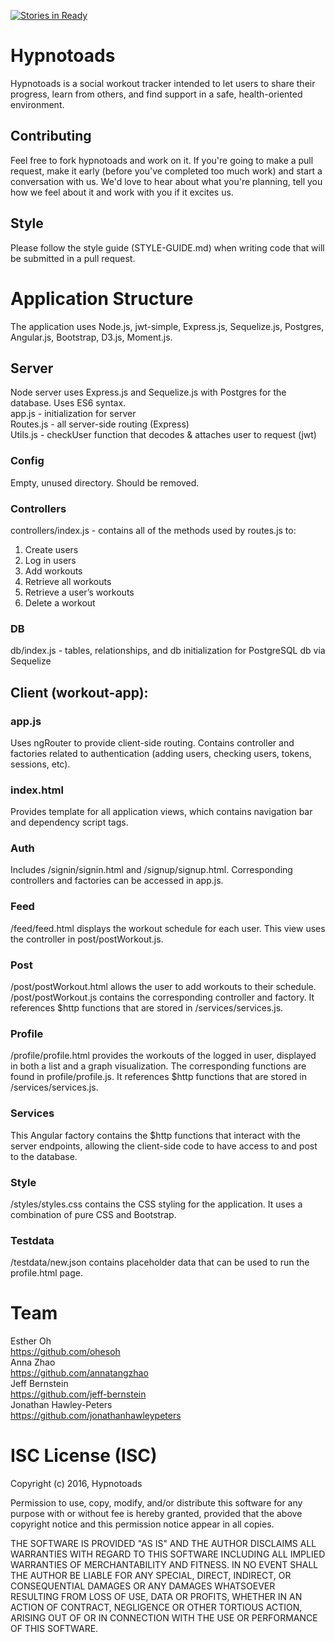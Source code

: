 [![Stories in Ready](https://badge.waffle.io/hypnotoads/hypnotoads.png?label=ready&title=Ready)](https://waffle.io/hypnotoads/hypnotoads)
# Hypnotoads
Hypnotoads is a social workout tracker intended to let users to share their progress, learn from others, and find support in a safe, health-oriented environment. 
## Contributing
Feel free to fork hypnotoads and work on it. If you're going to make a pull request, make it early (before you've completed too much work) and start a conversation with us. We'd love to hear about what you're planning, tell you how we feel about it and work with you if it excites us. 
## Style
Please follow the style guide (STYLE-GUIDE.md) when writing code that will be submitted in a pull request.

# Application Structure #
The application uses Node.js, jwt-simple, Express.js, Sequelize.js, Postgres, Angular.js, Bootstrap, D3.js, Moment.js.
## Server
Node server uses Express.js and Sequelize.js with Postgres for the database. Uses ES6 syntax.  
app.js - initialization for server  
Routes.js - all server-side routing (Express)  
Utils.js - checkUser function that decodes & attaches user to request (jwt)
### Config
Empty, unused directory. Should be removed.
### Controllers
controllers/index.js - contains all of the methods used by routes.js to:  
1. Create users  
1. Log in users  
1. Add workouts  
1. Retrieve all workouts  
1. Retrieve a user’s workouts  
1. Delete a workout
### DB
db/index.js - tables, relationships, and db initialization for PostgreSQL db via Sequelize

## Client (workout-app): 

### app.js
Uses ngRouter to provide client-side routing. Contains controller and factories related to authentication (adding users, checking users, tokens, sessions, etc).

### index.html
Provides template for all application views, which contains navigation bar and dependency script tags.

### Auth
Includes /signin/signin.html and /signup/signup.html. Corresponding controllers and factories can be accessed in app.js.

### Feed
/feed/feed.html displays the workout schedule for each user. This view uses the controller in post/postWorkout.js.

### Post
/post/postWorkout.html allows the user to add workouts to their schedule. /post/postWorkout.js contains the corresponding controller and factory. It references $http functions that are stored in /services/services.js. 

### Profile
/profile/profile.html provides the workouts of the logged in user, displayed in both a list and a graph visualization. The corresponding functions are found in profile/profile.js. It references $http functions that are stored in /services/services.js.

### Services
This Angular factory contains the $http functions that interact with the server endpoints, allowing the client-side code to have access to and post to the database. 

### Style
/styles/styles.css contains the CSS styling for the application. It uses a combination of pure CSS and Bootstrap. 

### Testdata
/testdata/new.json contains placeholder data that can be used to run the profile.html page.

# Team 
Esther Oh  
https://github.com/ohesoh  
Anna Zhao   
https://github.com/annatangzhao  
Jeff Bernstein  
https://github.com/jeff-bernstein  
Jonathan Hawley-Peters  
https://github.com/jonathanhawleypeters  

# ISC License (ISC)
Copyright (c) 2016, Hypnotoads <E-mail address>

Permission to use, copy, modify, and/or distribute this software for any purpose with or without fee is hereby granted, provided that the above copyright notice and this permission notice appear in all copies.

THE SOFTWARE IS PROVIDED "AS IS" AND THE AUTHOR DISCLAIMS ALL WARRANTIES WITH REGARD TO THIS SOFTWARE INCLUDING ALL IMPLIED WARRANTIES OF MERCHANTABILITY AND FITNESS. IN NO EVENT SHALL THE AUTHOR BE LIABLE FOR ANY SPECIAL, DIRECT, INDIRECT, OR CONSEQUENTIAL DAMAGES OR ANY DAMAGES WHATSOEVER RESULTING FROM LOSS OF USE, DATA OR PROFITS, WHETHER IN AN ACTION OF CONTRACT, NEGLIGENCE OR OTHER TORTIOUS ACTION, ARISING OUT OF OR IN CONNECTION WITH THE USE OR PERFORMANCE OF THIS SOFTWARE.



